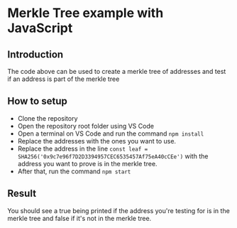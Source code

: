 # Merkle Tree example with JavaScript

## Introduction
The code above can be used to create a merkle tree of addresses and test if an address is part of the merkle tree

## How to setup
- Clone the repository
- Open the repository root folder using VS Code
- Open a terminal on VS Code and run the command `npm install`
- Replace the addresses with the ones you want to use.
- Replace the address in the line `const leaf = SHA256('0x9c7e96f7D2D3394957CEC6535457Af75eA40cCEe')` with the address you want to prove is in the merkle tree.
- After that, run the command `npm start`

## Result
You should see a true being printed if the address you're testing for is in the merkle tree and false if it's not in the merkle tree.
